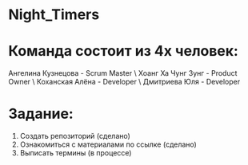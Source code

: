 # Night_Timers
# Команда состоит из 4х человек: 
Ангелина Кузнецова - Scrum Master \ 
Хоанг Ха Чунг Зунг - Product Owner \ 
Коханская Алёна - Developer \ 
Дмитриева Юля - Developer 
# Задание: 
1. Создать репозиторий (сделано) 
2. Ознакомиться с материалами по ссылке (сделано) 
3. Выписать термины (в процессе)
